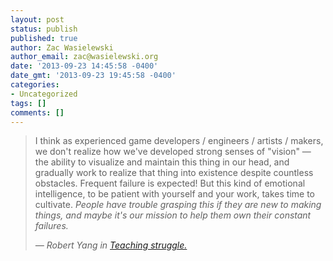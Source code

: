 ```yaml
---
layout: post
status: publish
published: true
author: Zac Wasielewski
author_email: zac@wasielewski.org
date: '2013-09-23 14:45:58 -0400'
date_gmt: '2013-09-23 19:45:58 -0400'
categories:
- Uncategorized
tags: []
comments: []
---
```

> I think as experienced game developers / engineers / artists / makers, we don't realize how we've developed strong senses of "vision" — the ability to visualize and maintain this thing in our head, and gradually work to realize that thing into existence despite countless obstacles. Frequent failure is expected! But this kind of emotional intelligence, to be patient with yourself and your work, takes time to cultivate. *People have trouble grasping this if they are new to making things, and maybe it's our mission to help them own their constant failures.*
>
> <cite>— Robert Yang in [Teaching struggle.](http://www.blog.radiator.debacle.us/2013/09/teaching-struggle.html)</cite>
